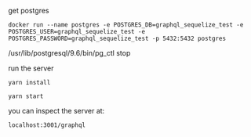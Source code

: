 get postgres

```
docker run --name postgres -e POSTGRES_DB=graphql_sequelize_test -e POSTGRES_USER=graphql_sequelize_test -e POSTGRES_PASSWORD=graphql_sequelize_test -p 5432:5432 postgres
```

/usr/lib/postgresql/9.6/bin/pg_ctl stop

run the server 
```
yarn install

yarn start

```

you can inspect the server at:
```
localhost:3001/graphql
```